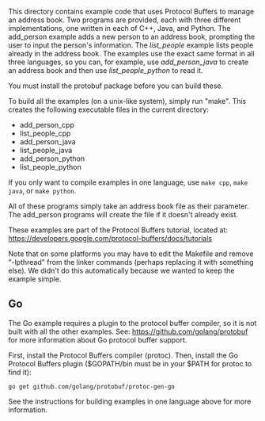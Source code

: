 This directory contains example code that uses Protocol Buffers to manage an
address book.  Two programs are provided, each with three different
implementations, one written in each of C++, Java, and Python.  The add_person
example adds a new person to an address book, prompting the user to input
the person's information.  The _list_people_ example lists people already in the
address book.  The examples use the exact same format in all three languages,
so you can, for example, use _add_person_java_ to create an address book and then
use _list_people_python_ to read it.

You must install the protobuf package before you can build these.

To build all the examples (on a unix-like system), simply run "make".  This
creates the following executable files in the current directory:
  * add_person_cpp
  * list_people_cpp
  * add_person_java
  * list_people_java
  * add_person_python
  * list_people_python

If you only want to compile examples in one language, use `make cpp`,
`make java`, or `make python`.

All of these programs simply take an address book file as their parameter.
The add_person programs will create the file if it doesn't already exist.

These examples are part of the Protocol Buffers tutorial, located at:
  https://developers.google.com/protocol-buffers/docs/tutorials

Note that on some platforms you may have to edit the Makefile and remove
"-lpthread" from the linker commands (perhaps replacing it with something else).
We didn't do this automatically because we wanted to keep the example simple.

## Go ##

The Go example requires a plugin to the protocol buffer compiler, so it is not
built with all the other examples.  See:
  https://github.com/golang/protobuf
for more information about Go protocol buffer support.

First, install the Protocol Buffers compiler (protoc).
Then, install the Go Protocol Buffers plugin
($GOPATH/bin must be in your $PATH for protoc to find it):
```
go get github.com/golang/protobuf/protoc-gen-go
```
See the instructions for building examples in one language above for more information.
